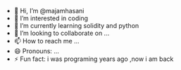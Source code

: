 - 👋 Hi, I’m @majamhasani
- 👀 I’m interested in coding
- 🌱 I’m currently learning solidity and python
- 💞️ I’m looking to collaborate on ...
- 📫 How to reach me ...
- 😄 Pronouns: ...
- ⚡ Fun fact: i was programing years ago ,now i am back

<!---
majamhasani/majamhasani is a ✨ special ✨ repository because its `README.md` (this file) appears on your GitHub profile.
You can click the Preview link to take a look at your changes.
--->
